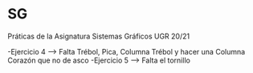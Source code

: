 # SG
Práticas de la Asignatura Sistemas Gráficos UGR 20/21

-Ejercicio 4 --> Falta Trébol, Pica, Columna Trébol y hacer una Columna Corazón que no de asco
-Ejercicio 5 --> Falta el tornillo
